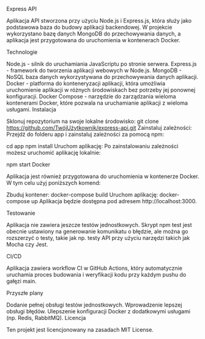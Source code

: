 Express API

Aplikacja API stworzona przy użyciu Node.js i Express.js, która służy jako podstawowa baza do budowy aplikacji backendowej. W projekcie wykorzystano bazę danych MongoDB do przechowywania danych, a aplikacja jest przygotowana do uruchomienia w kontenerach Docker.

Technologie

Node.js - silnik do uruchamiania JavaScriptu po stronie serwera.
Express.js - framework do tworzenia aplikacji webowych w Node.js.
MongoDB - NoSQL baza danych wykorzystywana do przechowywania danych aplikacji.
Docker - platforma do konteneryzacji aplikacji, która umożliwia uruchomienie aplikacji w różnych środowiskach bez potrzeby jej ponownej konfiguracji.
Docker Compose - narzędzie do zarządzania wieloma kontenerami Docker, które pozwala na uruchamianie aplikacji z wieloma usługami.
Instalacja

Sklonuj repozytorium na swoje lokalne środowisko:
git clone https://github.com/TwójUżytkownik/express-api.git
Zainstaluj zależności:
Przejdź do folderu app i zainstaluj zależności za pomocą npm:

cd app
npm install
Uruchom aplikację:
Po zainstalowaniu zależności możesz uruchomić aplikację lokalnie:

npm start
Docker

Aplikacja jest również przygotowana do uruchomienia w kontenerze Docker. W tym celu użyj poniższych komend:

Zbuduj kontener:
docker-compose build
Uruchom aplikację:
docker-compose up
Aplikacja będzie dostępna pod adresem http://localhost:3000.

Testowanie

Aplikacja nie zawiera jeszcze testów jednostkowych. Skrypt npm test jest obecnie ustawiony na generowanie komunikatu o błędzie, ale można go rozszerzyć o testy, takie jak np. testy API przy użyciu narzędzi takich jak Mocha czy Jest.

CI/CD

Aplikacja zawiera workflow CI w GitHub Actions, który automatycznie uruchamia proces budowania i weryfikacji kodu przy każdym pushu do gałęzi main.

Przyszłe plany

Dodanie pełnej obsługi testów jednostkowych.
Wprowadzenie lepszej obsługi błędów.
Ulepszenie konfiguracji Docker z dodatkowymi usługami (np. Redis, RabbitMQ).
Licencja

Ten projekt jest licencjonowany na zasadach MIT License.
